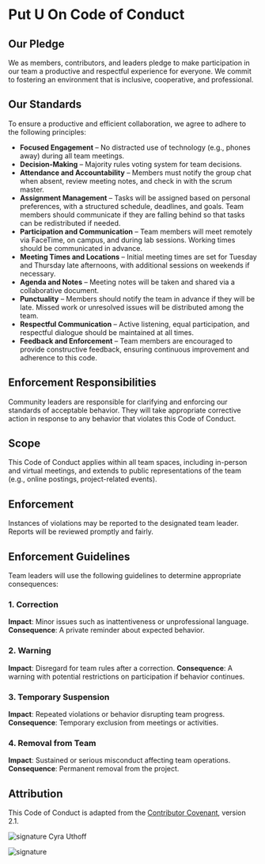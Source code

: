 # Put U On Code of Conduct

## Our Pledge

We as members, contributors, and leaders pledge to make participation in our
team a productive and respectful experience for everyone. We commit to fostering
an environment that is inclusive, cooperative, and professional.

## Our Standards

To ensure a productive and efficient collaboration, we agree to adhere to the following principles:

* **Focused Engagement** – No distracted use of technology (e.g., phones away) during all team meetings.
* **Decision-Making** – Majority rules voting system for team decisions.
* **Attendance and Accountability** – Members must notify the group chat when absent, review meeting notes, and check in with the scrum master.
* **Assignment Management** – Tasks will be assigned based on personal preferences, with a structured schedule, deadlines, and goals. Team members should communicate if they are falling behind so that tasks can be redistributed if needed.
* **Participation and Communication** – Team members will meet remotely via FaceTime, on campus, and during lab sessions. Working times should be communicated in advance.
* **Meeting Times and Locations** – Initial meeting times are set for Tuesday and Thursday late afternoons, with additional sessions on weekends if necessary.
* **Agenda and Notes** – Meeting notes will be taken and shared via a collaborative document.
* **Punctuality** – Members should notify the team in advance if they will be late. Missed work or unresolved issues will be distributed among the team.
* **Respectful Communication** – Active listening, equal participation, and respectful dialogue should be maintained at all times.
* **Feedback and Enforcement** – Team members are encouraged to provide constructive feedback, ensuring continuous improvement and adherence to this code.

## Enforcement Responsibilities

Community leaders are responsible for clarifying and enforcing our standards of
acceptable behavior. They will take appropriate corrective action in response to
any behavior that violates this Code of Conduct.

## Scope

This Code of Conduct applies within all team spaces, including in-person and virtual meetings,
and extends to public representations of the team (e.g., online postings, project-related events).

## Enforcement

Instances of violations may be reported to the designated team leader. Reports will be reviewed promptly and fairly.

## Enforcement Guidelines

Team leaders will use the following guidelines to determine appropriate consequences:

### 1. Correction
**Impact**: Minor issues such as inattentiveness or unprofessional language.
**Consequence**: A private reminder about expected behavior.

### 2. Warning
**Impact**: Disregard for team rules after a correction.
**Consequence**: A warning with potential restrictions on participation if behavior continues.

### 3. Temporary Suspension
**Impact**: Repeated violations or behavior disrupting team progress.
**Consequence**: Temporary exclusion from meetings or activities.

### 4. Removal from Team
**Impact**: Sustained or serious misconduct affecting team operations.
**Consequence**: Permanent removal from the project.

## Attribution

This Code of Conduct is adapted from the [Contributor Covenant](https://www.contributor-covenant.org), version 2.1.

![signature](https://github.com/user-attachments/assets/26d13991-0ea7-4c70-80ed-9525ca2f8eff)
Cyra Uthoff

![signature]()
